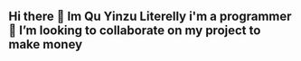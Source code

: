 ## Hi there 👋 Im Qu Yinzu Literelly i'm a programmer 👯 I’m looking to collaborate on my project to make money

<!--
**Qu-Yinzu/Qu-Yinzu** is a ✨ _special_ ✨ repository because its `README.md` (this file) appears on your GitHub profile.

Here are some ideas to get you started:

- 🔭 I’m currently working on ...
- 🌱 I’m currently learning ...
- 👯 I’m looking to collaborate on ...
- 🤔 I’m looking for help with ...
- 💬 Ask me about ...
- 📫 How to reach me: ...
- 😄 Pronouns: ...
- ⚡ Fun fact: ...

hehehehehehehe
Stop PMO
Ravi kikir